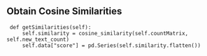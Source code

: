 ## Obtain Cosine Similarities
     def getSimilarities(self):
         self.similarity = cosine_similarity(self.countMatrix, self.new_text_count)
         self.data["score"] = pd.Series(self.similarity.flatten())

